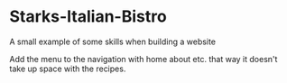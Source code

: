 # Starks-Italian-Bistro
A small example of some skills when building a website

Add the menu to the navigation with home about etc. that way it doesn't take up space with the recipes.
